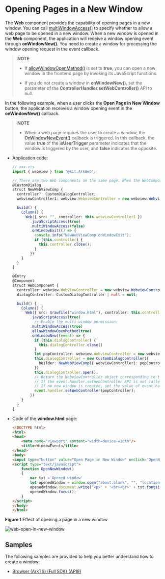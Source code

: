 # Opening Pages in a New Window


The **Web** component provides the capability of opening pages in a new window. You can call [multiWindowAccess()](../reference/apis-arkweb/ts-basic-components-web-attributes.md#multiwindowaccess9) to specify whether to allow a web page to be opened in a new window. When a new window is opened in the **Web** component, the application will receive a window opening event through **onWindowNew()**. You need to create a window for processing the window opening request in the event callback.


> **NOTE**
>
> - If [allowWindowOpenMethod()](../reference/apis-arkweb/ts-basic-components-web-attributes.md#allowwindowopenmethod10) is set to **true**, you can open a new window in the frontend page by invoking its JavaScript functions.
>
> - If you do not create a window in **onWindowNew()**, set the parameter of the **ControllerHandler.setWebController()** API to null.


In the following example, when a user clicks the **Open Page in New Window** button, the application receives a window opening event in the **onWindowNew()** callback.
> **NOTE**
> - When a web page requires the user to create a window, the [OnWindowNewEvent()](../reference/apis-arkweb/ts-basic-components-web-i.md#onwindownewevent12) callback is triggered. In this callback, the value **true** of the **isUserTrigger** parameter indicates that the window is triggered by the user, and **false** indicates the opposite.


- Application code:

  ```ts
  // xxx.ets
  import { webview } from '@kit.ArkWeb';

  // There are two Web components on the same page. When the WebComponent object opens a new window, the NewWebViewComp object is displayed.
  @CustomDialog
  struct NewWebViewComp {
    controller?: CustomDialogController;
    webviewController1: webview.WebviewController = new webview.WebviewController();

    build() {
      Column() {
        Web({ src: "", controller: this.webviewController1 })
          .javaScriptAccess(true)
          .multiWindowAccess(false)
          .onWindowExit(() => {
            console.info("NewWebViewComp onWindowExit");
            if (this.controller) {
              this.controller.close();
            }
          })
      }
    }
  }

  @Entry
  @Component
  struct WebComponent {
    controller: webview.WebviewController = new webview.WebviewController();
    dialogController: CustomDialogController | null = null;

    build() {
      Column() {
        Web({ src: $rawfile("window.html"), controller: this.controller })
          .javaScriptAccess(true)
            // Enable the multi-window permission.
          .multiWindowAccess(true)
          .allowWindowOpenMethod(true)
          .onWindowNew((event) => {
            if (this.dialogController) {
              this.dialogController.close()
            }
            let popController: webview.WebviewController = new webview.WebviewController();
            this.dialogController = new CustomDialogController({
              builder: NewWebViewComp({ webviewController1: popController })
            })
            this.dialogController.open();
            // Return the WebviewController object corresponding to the new window to the <Web> kernel.
            // If the event.handler.setWebController API is not called, the render process will be blocked.
            // If no new window is created, set the value of event.handler.setWebController to null to notify the Web component that no new window is created.
            event.handler.setWebController(popController);
          })
      }
    }
  }
  ```


- Code of the **window.html** page:

  ```html
  <!DOCTYPE html>
  <html>
  <head>
      <meta name="viewport" content="width=device-width"/>
      <title>WindowEvent</title>
  </head>
  <body>
  <input type="button" value="Open Page in New Window" onclick="OpenNewWindow()">
  <script type="text/javascript">
      function OpenNewWindow()
      {
          var txt ='Opened window'
          let openedWindow = window.open("about:blank", "", "location=no,status=no,scrollvars=no");
          openedWindow.document.write("<p>" + "<br><br>" + txt.fontsize(10) + "</p>");
          openedWindow.focus();
      }
  </script>
  </body>
  </html>
  ```

**Figure 1** Effect of opening a page in a new window 

![web-open-in-new-window](figures/web-open-in-new-window.png)

  
## Samples

The following samples are provided to help you better understand how to create a window:

- [Browser (ArkTS) (Full SDK) (API9)](https://gitee.com/openharmony/applications_app_samples/tree/master/code/BasicFeature/Web/Browser)
